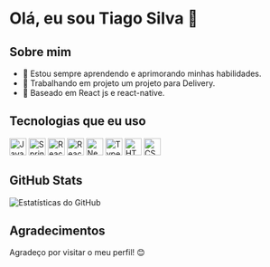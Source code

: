 # Olá, eu sou Tiago Silva 👋

## Sobre mim

- 🌱 Estou sempre aprendendo e aprimorando minhas habilidades.
- 💼 Trabalhando em projeto um projeto para Delivery.
- 📍 Baseado em React js e react-native.

## Tecnologias que eu uso

<!-- Ícones de tecnologias. Você pode encontrar esses ícones em sites como https://simpleicons.org/ -->
<p align="left">
  <img src="https://simpleicons.org/icons/java.svg" alt="Java" height="30"/>
  <img src="https://simpleicons.org/icons/spring.svg" alt="Spring Boot" height="30"/>
  <img src="https://simpleicons.org/icons/react.svg" alt="React.js" height="30"/>
  <img src="https://simpleicons.org/icons/react.svg" alt="React Native" height="30"/>
  <img src="https://simpleicons.org/icons/nextdotjs.svg" alt="Next.js" height="30"/>
  <img src="https://simpleicons.org/icons/typescript.svg" alt="TypeScript" height="30"/>
  <img src="https://simpleicons.org/icons/html5.svg" alt="HTML5" height="30"/>
  <img src="https://simpleicons.org/icons/css3.svg" alt="CSS3" height="30"/>
  <!-- Adicione mais ícones de tecnologias que você utiliza -->
</p>

## GitHub Stats

<!-- Use o serviço https://github-readme-stats.vercel.app para gerar seu cartão de estatísticas do GitHub -->
![Estatísticas do GitHub](https://github-readme-stats.vercel.app/api?username=Tiago-Silva&show_icons=true&count_private=true)

## Agradecimentos

Agradeço por visitar o meu perfil! 😊
